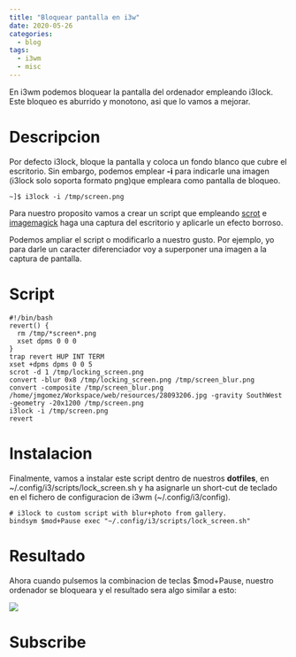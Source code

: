 ```yaml
---
title: "Bloquear pantalla en i3w"
date: 2020-05-26
categories:
  - blog
tags:
  - i3wm
  - misc
---
```


En i3wm podemos bloquear la pantalla del ordenador empleando i3lock. Este bloqueo es aburrido y monotono, asi que lo vamos a mejorar.

# Descripcion

Por defecto i3lock, bloque la pantalla y coloca un fondo blanco que cubre el escritorio. Sin embargo, podemos emplear **-i** para indicarle una imagen (i3lock solo soporta formato png)que empleara como pantalla de bloqueo.

```shell
~]$ i3lock -i /tmp/screen.png
```

Para nuestro proposito vamos a crear un script que empleando [scrot](https://en.wikipedia.org/wiki/Scrot) e [imagemagick](https://en.wikipedia.org/wiki/ImageMagick) haga una captura del escritorio y aplicarle un efecto borroso.

Podemos ampliar el script o modificarlo a nuestro gusto. Por ejemplo, yo para darle un caracter diferenciador voy a superponer una imagen a la captura de pantalla.

# Script

```
#!/bin/bash
revert() {
  rm /tmp/*screen*.png
  xset dpms 0 0 0
}
trap revert HUP INT TERM
xset +dpms dpms 0 0 5
scrot -d 1 /tmp/locking_screen.png
convert -blur 0x8 /tmp/locking_screen.png /tmp/screen_blur.png
convert -composite /tmp/screen_blur.png /home/jmgomez/Workspace/web/resources/28093206.jpg -gravity SouthWest -geometry -20x1200 /tmp/screen.png
i3lock -i /tmp/screen.png
revert
```
# Instalacion

Finalmente, vamos a instalar este script dentro de nuestros __dotfiles__, en ~/.config/i3/scripts/lock_screen.sh y ha asignarle un short-cut de teclado en el fichero de configuracion de i3wm (~/.config/i3/config).

```shell
# i3lock to custom script with blur+photo from gallery.
bindsym $mod+Pause exec "~/.config/i3/scripts/lock_screen.sh"
```

# Resultado
Ahora cuando pulsemos la combinacion de teclas $mod+Pause, nuestro ordenador se bloqueara y el resultado sera algo similar a esto:

<img src="/assets/2020-05-26-i2lock-blur-photo/i3lock_result.png">

# Subscribe

<!-- Begin Mailchimp Signup Form 
<link href="//cdn-images.mailchimp.com/embedcode/horizontal-slim-10_7.css" rel="stylesheet" type="text/css">
<style type="text/css">
	#mc_embed_signup{background:#fff; clear:left; font:14px Helvetica,Arial,sans-serif; width:100%;}
	/* Add your own Mailchimp form style overrides in your site stylesheet or in this style block.
	   We recommend moving this block and the preceding CSS link to the HEAD of your HTML file. */
</style>
<div id="mc_embed_signup">
<form action="https://gmail.us3.list-manage.com/subscribe/post?u=92fe86c389878585bc87837e8&amp;id=50543deff9" method="post" id="mc-embedded-subscribe-form" name="mc-embedded-subscribe-form" class="validate" target="_blank" novalidate>
    <div id="mc_embed_signup_scroll">
	<label for="mce-EMAIL">Liked this article and want to hear more?</label>
	<input type="email" value="" name="EMAIL" class="email" id="mce-EMAIL" placeholder="email address" required>
    <!-- real people should not fill this in and expect good things - do not remove this or risk form bot signups-->
<!--
    <div style="position: absolute; left: -5000px;" aria-hidden="true"><input type="text" name="b_92fe86c389878585bc87837e8_50543deff9" tabindex="-1" value=""></div>
    <div class="clear"><input type="submit" value="Subscribe" name="subscribe" id="mc-embedded-subscribe" class="button"></div>
    </div>
</form>
</div>

End mc_embed_signup-->
